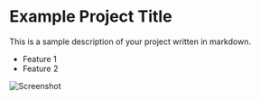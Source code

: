 # Example Project Title

This is a sample description of your project written in markdown.

- Feature 1
- Feature 2

![Screenshot](../images/example-image.png)
